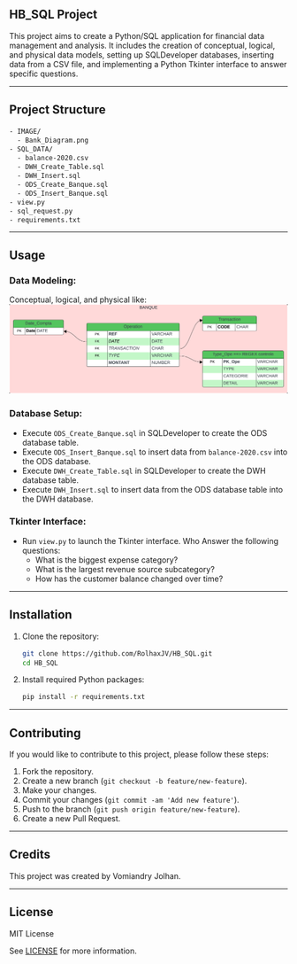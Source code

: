 ## HB_SQL Project

This project aims to create a Python/SQL application for financial data management and analysis. It includes the creation of conceptual, logical, and physical data models, setting up SQLDeveloper databases, inserting data from a CSV file, and implementing a Python Tkinter interface to answer specific questions.

---

## Project Structure

```
- IMAGE/
  - Bank_Diagram.png
- SQL_DATA/
  - balance-2020.csv
  - DWH_Create_Table.sql
  - DWH_Insert.sql
  - ODS_Create_Banque.sql
  - ODS_Insert_Banque.sql
- view.py
- sql_request.py
- requirements.txt
```

---

## Usage

### Data Modeling:

Conceptual, logical, and physical like:
![Diagramme de la Banque](IMAGE/Banque_Diagram.png)


### Database Setup:

- Execute `ODS_Create_Banque.sql` in SQLDeveloper to create the ODS database table.
- Execute `ODS_Insert_Banque.sql` to insert data from `balance-2020.csv` into the ODS database.
- Execute `DWH_Create_Table.sql` in SQLDeveloper to create the DWH database table.
- Execute `DWH_Insert.sql` to insert data from the ODS database table into the DWH database.

### Tkinter Interface:

- Run `view.py` to launch the Tkinter interface.
    Who Answer the following questions:
    - What is the biggest expense category?
    - What is the largest revenue source subcategory?
    - How has the customer balance changed over time?

---

## Installation

1. Clone the repository:

   ```bash
   git clone https://github.com/RolhaxJV/HB_SQL.git
   cd HB_SQL
   ```

2. Install required Python packages:

   ```bash
   pip install -r requirements.txt
   ```

---

## Contributing

If you would like to contribute to this project, please follow these steps:

1. Fork the repository.
2. Create a new branch (`git checkout -b feature/new-feature`).
3. Make your changes.
4. Commit your changes (`git commit -am 'Add new feature'`).
5. Push to the branch (`git push origin feature/new-feature`).
6. Create a new Pull Request.

---

## Credits

This project was created by Vomiandry Jolhan.

---

## License

MIT License

See [LICENSE](LICENSE) for more information.

